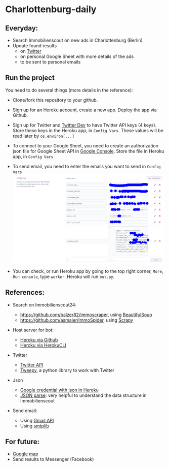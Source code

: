 # Charlottenburg-daily
## Everyday:
* Search Immobilienscout on new ads in Charlottenburg (Berlin)
* Update found results 
  * on [Twitter](https://twitter.com/Berlinhouse1) 
  * on personal Google Sheet with more details of the ads
  * to be sent to personal emails

## Run the project
You need to do several things (more details in the reference):
 * Clone/fork this repository to your github.
 * Sign up for an Heroku account, create a new app. Deploy the app via Github.
 * Sign up for Twitter and [Twitter Dev](https://developer.twitter.com/en/dashboard) to have Twitter API keys (4 keys). Store these keys in the Heroku app, in ```Config Vars```. These values will be read later by ```os.environ[...]```
 * To connect to your Google Sheet, you need to create an authorization json file for Google Sheet API in [Google Console](https://console.developers.google.com/apis/dashboard). Store the file in Heroku app, in ```Config Vars```
 * To send email, you need to enter the emails you want to send in ```Config Vars```
 ![ConfigVars](readmefiles/ConfigVars.png)
      
 * You can check, or run Heroku app by going to the top right corner, ```More```, ```Run console```, type ```worker```. Heroku will run ```bot.py```.

## References:
* Search on Immobilienscout24:
  * https://github.com/balzer82/immoscraper, using [BeautifulSoup](https://www.crummy.com/software/BeautifulSoup/bs4/doc/)
  * https://github.com/asmaier/ImmoSpider, using [Scrapy](https://scrapy.org/doc/)
* Host server for bot:
  * [Heroku via Github](https://github.com/tranvohuy/simple_twitter_bot_Heroku_via_Github)
  * [Heroku via HerokuCLI](https://github.com/tranvohuy/simple_twitter_bot)
* Twitter
  * [Twitter API](https://developer.twitter.com/en/docs.html)
  * [Tweepy](http://docs.tweepy.org/en/v3.5.0/getting_started.html), a python library to work with Twitter
  
* Json
   * [Google credential with json in Heroku](https://gist.github.com/hpiwowar/e8360c534444dc26f7fe65dabf138902)
   * [JSON parse](http://json.parser.online.fr/): very helpful to understand the data structure in Immobilienscout
   
 * Send email:
   * Using [Gmail API](https://github.com/shankarj67/python-gmail-api)
   * Using [smtplib](https://stackoverflow.com/questions/10147455/how-to-send-an-email-with-gmail-as-provider-using-python)
   
## For future:
 * [Google](http://mfcabrera.com/blog/2015/1/17/ichbineinberliner.html) [map](https://github.com/mfcabrera/ichbineinberliner)
 * Send results to Messenger (Facebook)

